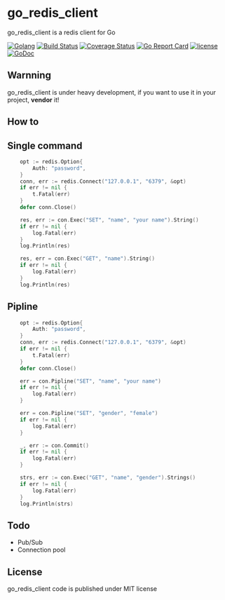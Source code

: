 # go_redis_client

go_redis_client is a redis client for Go

[![Golang](https://img.shields.io/badge/Language-Go-green.svg?style=flat)](https://golang.org)
[![Build Status](https://travis-ci.org/philchia/go_redis_client.svg?branch=master)](https://travis-ci.org/philchia/go_redis_client)
[![Coverage Status](https://coveralls.io/repos/github/philchia/go_redis_client/badge.svg?branch=dev)](https://coveralls.io/github/philchia/go_redis_client?branch=dev)
[![Go Report Card](https://goreportcard.com/badge/github.com/philchia/go_redis_client)](https://goreportcard.com/report/github.com/philchia/go_redis_client)
[![license](https://img.shields.io/github/license/mashape/apistatus.svg)](https://opensource.org/licenses/MIT)
[![GoDoc](https://godoc.org/github.com/philchia/go_redis_client/redis?status.svg)](https://godoc.org/github.com/philchia/go_redis_client/redis)

## Warnning

go_redis_client is under heavy development, if you want to use it in your project, **vendor** it!

## How to

## Single command

```go
    opt := redis.Option{
        Auth: "password",
    }
    conn, err := redis.Connect("127.0.0.1", "6379", &opt)
    if err != nil {
        t.Fatal(err)
    }
    defer conn.Close()

    res, err := con.Exec("SET", "name", "your name").String()
    if err != nil {
        log.Fatal(err)
    }
    log.Println(res)

    res, err = con.Exec("GET", "name").String()
    if err != nil {
        log.Fatal(err)
    }
    log.Println(res)
```

## Pipline

```go
    opt := redis.Option{
        Auth: "password",
    }
    conn, err := redis.Connect("127.0.0.1", "6379", &opt)
    if err != nil {
        t.Fatal(err)
    }
    defer conn.Close()

    err = con.Pipline("SET", "name", "your name")
    if err != nil {
        log.Fatal(err)
    }

    err = con.Pipline("SET", "gender", "female")
    if err != nil {
        log.Fatal(err)
    }

    _, err := con.Commit()
    if err != nil {
        log.Fatal(err)
    }

    strs, err := con.Exec("GET", "name", "gender").Strings()
    if err != nil {
        log.Fatal(err)
    }
	log.Println(strs)

```

## Todo

* Pub/Sub
* Connection pool

## License

go_redis_client code is published under MIT license